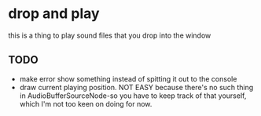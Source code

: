# drop and play

this is a thing to play sound files that you drop into the window

## TODO

* make error show something instead of spitting it out to the console
* draw current playing position. NOT EASY because there's no such thing in AudioBufferSourceNode-so you have to keep track of that yourself, which I'm not too keen on doing for now.
